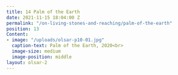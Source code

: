 ```yaml
---
title: 14 Palm of the Earth
date: 2021-11-15 18:04:00 Z
permalink: "/on-living-stones-and-reaching/palm-of-the-earth"
position: 13
Content:
- image: "/uploads/olsar-p10-01.jpg"
  caption-text: Palm of the Earth, 2020<br>
  image-size: medium
  image-position: middle
layout: olsar-2
---
```


